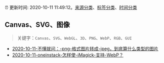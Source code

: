 :alarm_clock: 更新时间: 2020-10-11 11:49:12。[来源分类](../README.md)、[标签分类](../TAGS.md)、[时间分类](../TIMELINE.md)

## Canvas、SVG、图像


> 关键字：`Canvas`、`SVG`、`WebGL`、`3D`、`PNG`、`WebP`、`RGB`、`GUI`



- [2020-10-11-不懂就问：-png-格式图片转成-jpeg，到底算什么类型的图片](https://www.v2ex.com/t/713957) 
- [2020-10-11-oneinstack-怎样使-iMagick-支持-WebP？](https://www.v2ex.com/t/713931) 